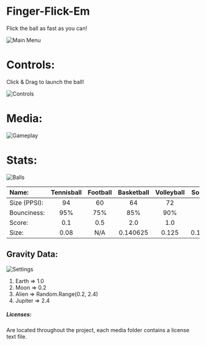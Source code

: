# Finger-Flick-Em
Flick the ball as fast as you can!

![Main Menu](./Media/image1.png)

# Controls:
Click & Drag to launch the ball!

![Controls](./Media/image4.png)

# Media:
![Gameplay](./Media/image3.png)

# Stats:
![Balls](./Media/image5.png)

| Name: | Tennisball | Football | Basketball | Volleyball | Soccerball | None |
|:--|:-:|:-:|:-:|:-:|:-:|:-:|
| Size (PPSI): | 94 | 60 | 64 | 72 | 68 | 64 |
| Bounciness: |  95% | 75% | 85% | 90% | 60% | 99.99% |
| Score: | 0.1 | 0.5 | 2.0 | 1.0 | 0.7 | 1.25 |
| Size: | 0.08 | N/A | 0.140625 | 0.125 | 0.1323529 | 0.140625 |

## Gravity Data:
![Settings](./Media/image2.png)
1. Earth => 1.0
2. Moon => 0.2
3. Alien => Random.Range(0.2, 2.4)
4. Jupiter => 2.4

##### Licenses:
Are located throughout the project, each media folder contains a license text file.
